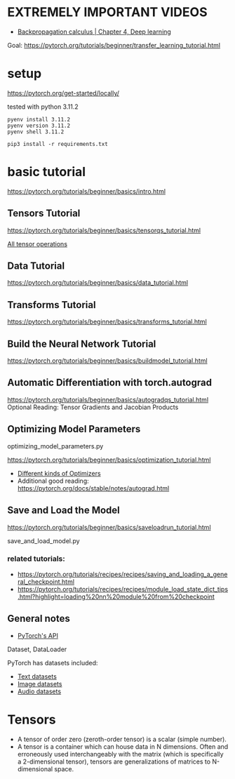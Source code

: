 # EXTREMELY IMPORTANT VIDEOS

* [Backpropagation calculus | Chapter 4, Deep learning
](https://www.youtube.com/watch?v=tIeHLnjs5U8)

Goal: https://pytorch.org/tutorials/beginner/transfer_learning_tutorial.html

# setup

https://pytorch.org/get-started/locally/

tested with python 3.11.2

```
pyenv install 3.11.2
pyenv version 3.11.2
pyenv shell 3.11.2

pip3 install -r requirements.txt
```

# basic tutorial

https://pytorch.org/tutorials/beginner/basics/intro.html

## Tensors Tutorial
https://pytorch.org/tutorials/beginner/basics/tensorqs_tutorial.html

[All tensor operations](https://pytorch.org/docs/stable/torch.html)

## Data Tutorial
https://pytorch.org/tutorials/beginner/basics/data_tutorial.html

## Transforms Tutorial
https://pytorch.org/tutorials/beginner/basics/transforms_tutorial.html

## Build the Neural Network Tutorial
https://pytorch.org/tutorials/beginner/basics/buildmodel_tutorial.html

## Automatic Differentiation with torch.autograd
https://pytorch.org/tutorials/beginner/basics/autogradqs_tutorial.html
Optional Reading: Tensor Gradients and Jacobian Products

## Optimizing Model Parameters

optimizing_model_parameters.py

https://pytorch.org/tutorials/beginner/basics/optimization_tutorial.html

* [Different kinds of Optimizers](https://pytorch.org/docs/stable/optim.html)
* Additional good reading: https://pytorch.org/docs/stable/notes/autograd.html

## Save and Load the Model
https://pytorch.org/tutorials/beginner/basics/saveloadrun_tutorial.html

save_and_load_model.py



### related tutorials:
* https://pytorch.org/tutorials/recipes/recipes/saving_and_loading_a_general_checkpoint.html
* https://pytorch.org/tutorials/recipes/recipes/module_load_state_dict_tips.html?highlight=loading%20nn%20module%20from%20checkpoint

## General notes

* [PyTorch's API](https://pytorch.org/tutorials/beginner/basics/quickstart_tutorial.html)

Dataset, DataLoader

PyTorch has datasets included:

* [Text datasets](https://pytorch.org/text/stable/datasets.html)
* [Image datasets](https://pytorch.org/vision/stable/datasets.html)
* [Audio datasets](https://pytorch.org/audio/stable/datasets.html)

# Tensors

* A tensor of order zero (zeroth-order tensor) is a scalar (simple number).
* A tensor is a container which can house data in N dimensions. Often and erroneously used interchangeably with the matrix (which is specifically a 2-dimensional tensor), tensors are generalizations of matrices to N-dimensional space.